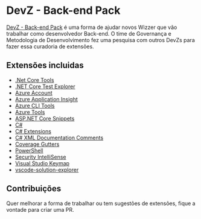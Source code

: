 # DevZ - Back-end Pack

[DevZ - Back-end Pack](https://marketplace.visualstudio.com/items?itemName=WizSolucoes.devz-back-end-pack) é uma forma de ajudar novos Wizzer que vão trabalhar como desenvolvedor Back-end. O time de Governança e Metodologia de Desenvolvimento fez uma pesquisa com outros DevZs para fazer essa curadoria de extensões.

## Extensões incluidas

* [.Net Core Tools](https://marketplace.visualstudio.com/items?itemName=formulahendry.dotnet)
* [.NET Core Test Explorer](https://marketplace.visualstudio.com/items?itemName=formulahendry.dotnet-test-explorer)
* [Azure Account](https://marketplace.visualstudio.com/items?itemName=ms-vscode.azure-account)
* [Azure Application Insight](https://marketplace.visualstudio.com/items?itemName=VisualStudioOnlineApplicationInsights.application-insights)
* [Azure CLI Tools](https://marketplace.visualstudio.com/items?itemName=ms-vscode.azurecli)
* [Azure Tools](https://marketplace.visualstudio.com/items?itemName=ms-vscode.vscode-node-azure-pack)
* [ASP.NET Core Snippets](https://marketplace.visualstudio.com/items?itemName=rahulsahay.Csharp-ASPNETCore)
* [C#](https://marketplace.visualstudio.com/items?itemName=ms-dotnettools.csharp)
* [C# Extensions](https://marketplace.visualstudio.com/items?itemName=jchannon.csharpextensions)
* [C# XML Documentation Comments](https://marketplace.visualstudio.com/items?itemName=k--kato.docomment)
* [Coverage Gutters](https://marketplace.visualstudio.com/items?itemName=ryanluker.vscode-coverage-gutters)
* [PowerShell](https://marketplace.visualstudio.com/items?itemName=ms-vscode.powershell)
* [Security IntelliSense](https://marketplace.visualstudio.com/items?itemName=azsdktm.SecurityIntelliSense)
* [Visual Studio Keymap](https://marketplace.visualstudio.com/items?itemName=ms-vscode.vs-keybindings)
* [vscode-solution-explorer](https://marketplace.visualstudio.com/items?itemName=fernandoescolar.vscode-solution-explorer)

## Contribuições

Quer melhorar a forma de trabalhar ou tem sugestões de extensões, fique a vontade para criar uma PR.
